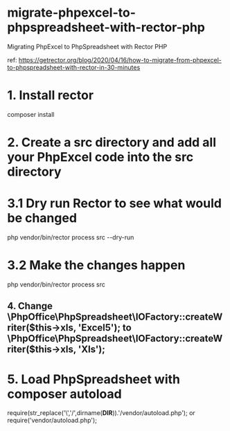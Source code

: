 # migrate-phpexcel-to-phpspreadsheet-with-rector-php
Migrating PhpExcel to PhpSpreadsheet with Rector PHP

ref: https://getrector.org/blog/2020/04/16/how-to-migrate-from-phpexcel-to-phpspreadsheet-with-rector-in-30-minutes

# 1. Install rector

composer install

# 2. Create a src directory and add all your PhpExcel code into the src directory

# 3.1 Dry run Rector to see what would be changed

php vendor/bin/rector process src --dry-run

# 3.2 Make the changes happen

php vendor/bin/rector process src

## 4. Change \PhpOffice\PhpSpreadsheet\IOFactory::createWriter($this->xls, 'Excel5'); to \PhpOffice\PhpSpreadsheet\IOFactory::createWriter($this->xls, 'Xls');


# 5. Load PhpSpreadsheet with composer autoload

require(str_replace('\\','/',dirname(__DIR__)).'/vendor/autoload.php'); or require('vendor/autoload.php');

